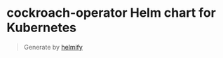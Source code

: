 # cockroach-operator Helm chart for Kubernetes

> Generate by [helmify](https://github.com/arttor/helmify)
